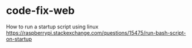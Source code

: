# code-fix-web
  How to run a startup script using linux
https://raspberrypi.stackexchange.com/questions/15475/run-bash-script-on-startup
